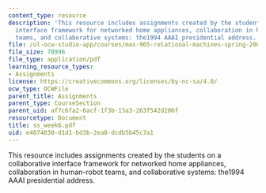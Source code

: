 ```yaml
---
content_type: resource
description: 'This resource includes assignments created by the students on a collaborative
  interface framework for networked home appliances, collaboration in human-robot
  teams, and collaborative systems: the1994 AAAI presidential address.'
file: /ol-ocw-studio-app/courses/mas-965-relational-machines-spring-2005/e4874030d1d1bd3b2ea8dcdb5b45c7a1_ss_week6.pdf
file_size: 78996
file_type: application/pdf
learning_resource_types:
- Assignments
license: https://creativecommons.org/licenses/by-nc-sa/4.0/
ocw_type: OCWFile
parent_title: Assignments
parent_type: CourseSection
parent_uid: af7c6fa2-6acf-1f3b-13a3-263f542d206f
resourcetype: Document
title: ss_week6.pdf
uid: e4874030-d1d1-bd3b-2ea8-dcdb5b45c7a1
---
```

This resource includes assignments created by the students on a collaborative interface framework for networked home appliances, collaboration in human-robot teams, and collaborative systems: the1994 AAAI presidential address.